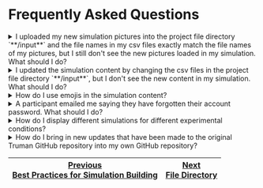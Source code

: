 # Frequently Asked Questions

<details>
<summary>I uploaded my new simulation pictures into the project file directory `**/input**` and the file names in my csv files exactly match the file names of my pictures, but I still don't see the new pictures loaded in my simulation. What should I do?</summary>

Check that you have defined the CDN URL value properly.

Navigate to the `.env` file:

1.  If you are not using a CDN, remove the line `CDN=https://d35ayucabfexcy.cloudfront.net`.
2.  If you are using a CDN, replace the URL with your CDN URL.
3.  If you do not know if you are using a CDN or not, you are likely not using one, so remove the line of code.

Save the file, then restart your local environment. In the Terminal/Command prompt:

1.  If the application is already running, enter CTRL+C, then Y to stop the application.
2.  Start your application again by entering `npm run dev` .

</details>

<details>
<summary>I updated the simulation content by changing the csv files in the project file directory `**/input**`, but I don't see the new content in my simulation. What should I do?</summary>

Make sure you have repopulated the database with the new simulation content by entering the command in the terminal/command prompt: `node populate.js`, which runs the script populate.js.

Note: Every time you make any changes to the csv files, you will need to repopulate your databases with the csv content (whether that is the database you are using for your local Truman or your deployed Truman). This is because the simulation gets the simulation content from the database, and not the csv files.

</details>

<details>
<summary>How do I use emojis in the simulation content?</summary>

To see emojis in your csv files and to use emojis in your simulation content, you will need to ensure your csv files are opened and saved as a CSV UTF-8 (Comma delimited) (\*.csv) file format.

More information about this is found under the note _"How to edit the csv files..."_ on the page [How to define the simulation components](/docs/setting-up-truman/defining-your-simulation/simulation-components.md#how-to-define-the-simulation-components).

</details>

<details>
<summary>A participant emailed me saying they have forgotten their account password. What should I do?</summary>

All passwords are hashed when saved in the database. They are never saved "as is", to ensure the privacy and security of all Truman users. Therefore, no one knows their password, even the researcher.

So, the only way to assist them is to reset their account with a new temporary password and to send them the new temporary password.

To do this, you will need to run the script **updatePassword.js,** which connects to the database defined in the **.env** file, finds the right user, and updates their password.

To run this script, enter in the terminal/command prompt from the root directory of your project: `node updatePassword.js <email> <password>` . Replace <email> and <password> with the email associated with the desired account and the new password (for example: `node updatePassword.js johndoe@gmail.com 12345`).

Ensure that that you run this command on your server if the account you are changing the password to is for your _deployed_ application (so that it finds and changes the account in the right database).

Afterwards, you will need to send the participant their new temporary password. Please remind them that they will need to change the password again for their own security and privacy by going to the **Update My Profile** page on the website.

</details>

<details>
<summary>How do I display different simulations for different experimental conditions?</summary>

You can readily display different _**simulation content**_ (example: actors, posts, comments, notifications) for different experimental conditions by using the `**.env**` file and the input csv files.

In the `.env` file,

1.  Define the environmental variable `NUM_EXP_CONDITIONS` with the # of experimental conditions you have. For example:
    NUM_EXP_CONDITIONS=5
2.  Define the environmental variable `EXP_CONDITIONS_NAMES` with the names of your experimental conditions. Each name should be separated with a comma, with no spaces in between. For example:
    EXP_CONDITIONS_NAMES=marginal,unambig_flag,troll,ambig_flag,unambig_none

See [here](/docs/setting-up-truman/defining-your-simulation/basic-simulation-components.md)
for more information about the environmental variables and how to change them.

Then, in the input csv files, use the column **condition** to label which condition certain simulation content should be displayed in. The labels in this column must exactly match one of the experimental conditions names listed in `EXP_CONDITIONS_NAMES` in the `.env` file.

However, displaying different _**interfaces**_ for different experimental conditions will require coding experience. You will need to make changes in the codebase to develop the different interfaces and logic for display.

</details>

<details>
<summary>How do I bring in new updates that have been made to the original Truman GitHub repository into my own GitHub repository?</summary>

On occasion, we push new code updates or bug fixes to the [Truman GitHub repository](https://github.coecis.cornell.edu/sms-apps/truman). This may happen after you have forked your own GitHub repository from this repository, in which case you would like to bring in these new code changes into your repository.

To do this, follow the instructions here: [https://docs.github.com/en/pull-requests/collaborating-with-pull-requests/working-with-forks/syncing-a-fork](https://docs.github.com/en/pull-requests/collaborating-with-pull-requests/working-with-forks/syncing-a-fork)

It is possible that as you do this, you will need to resolve merge conflicts (i.e. differences in code) manually.

</details>

| [Previous<br>Best Practices for Simulation Building](/docs/setting-up-truman/defining-your-simulation/best-practices-for-simulation-building.md) | [Next<br>File Directory](/docs/setting-up-truman/file-directory.md) |
| ------------------------------------------------------------------------------------------------------------------------------------------------ | ------------------------------------------------------------------- |
